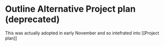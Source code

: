 # Outline Alternative Project plan (deprecated)

This was actually adopted in early November and so intefrated into [[Project plan]]
